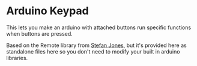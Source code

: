 Arduino Keypad
=============

This lets you make an arduino with attached buttons run specific functions when buttons are pressed.

Based on the Remote library from [Stefan Jones][1], but it's provided here as standalone files here so you don't need to modify your built in arduino libraries.


[1]:http://stefanjones.ca/blog/arduino-leonardo-remote-multimedia-keys/
